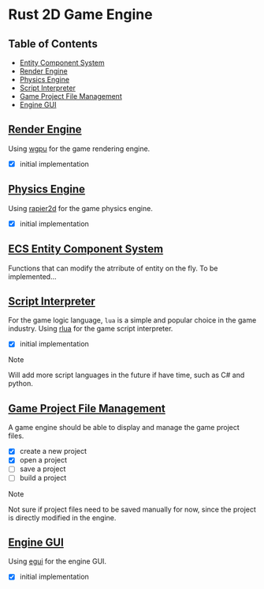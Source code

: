 # Rust 2D Game Engine

## Table of Contents

- [Entity Component System](#ecs-entity-component-system)
- [Render Engine](#render-engine)
- [Physics Engine](#physics-engine)
- [Script Interpreter](#script_interpreter)
- [Game Project File Management](#file_system)
- [Engine GUI](#gui)

## [Render Engine](/src/render_engine.rs)
Using [wgpu](https://github.com/gfx-rs/wgpu) for the game rendering engine.
- [x] initial implementation

## [Physics Engine](/src/physics_engine.rs)
Using [rapier2d](https://github.com/dimforge/rapier) for the game physics engine.
- [x] initial implementation

## [ECS Entity Component System](/src/ecs.rs)
Functions that can modify the atrribute of entity on the fly. 
To be implemented...

## [Script Interpreter](/src/script_interpreter.rs)
For the game logic language, ```lua``` is a simple and popular choice in the game industry.
Using [rlua](https://github.com/Kampfkarren/rlua) for the game script interpreter.
- [x] initial implementation

> [!NOTE]
> Will add more script languages in the future if have time, such as C# and python.

## [Game Project File Management](/src/file_system.rs)
A game engine should be able to display and manage the game project files.

- [x] create a new project
- [x] open a project
- [ ] save a project
- [ ] build a project

> [!NOTE]
> Not sure if project files need to be saved manually for now, since the project is directly modified in the engine.

## [Engine GUI](/src/gui.rs)
Using [egui](https://github.com/emilk/egui) for the engine GUI.
- [x] initial implementation
